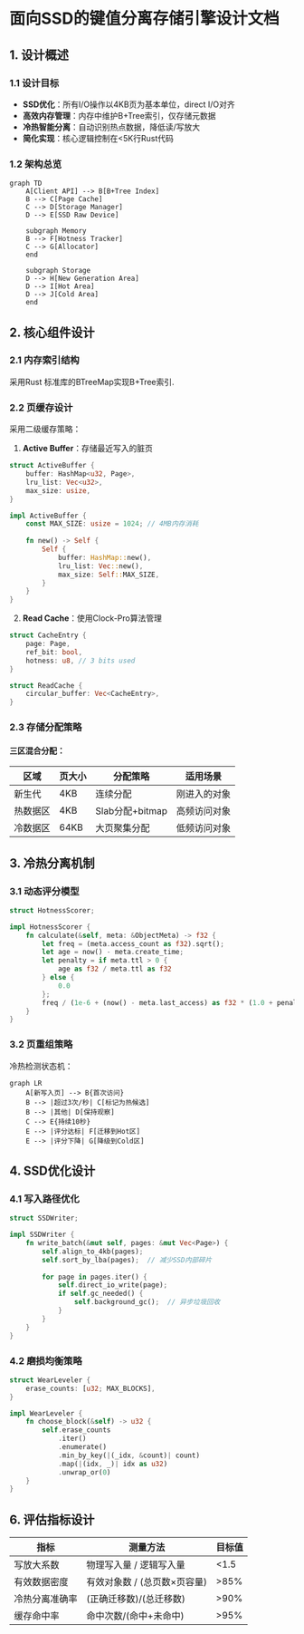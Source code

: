 
# 面向SSD的键值分离存储引擎设计文档

## 1. 设计概述
### 1.1 设计目标
- **SSD优化**：所有I/O操作以4KB页为基本单位，direct I/O对齐
- **高效内存管理**：内存中维护B+Tree索引，仅存储元数据
- **冷热智能分离**：自动识别热点数据，降低读/写放大
- **简化实现**：核心逻辑控制在<5K行Rust代码

### 1.2 架构总览
```mermaid
graph TD
    A[Client API] --> B[B+Tree Index]
    B --> C[Page Cache]
    C --> D[Storage Manager]
    D --> E[SSD Raw Device]
    
    subgraph Memory
    B --> F[Hotness Tracker]
    C --> G[Allocator]
    end
    
    subgraph Storage
    D --> H[New Generation Area]
    D --> I[Hot Area]
    D --> J[Cold Area]
    end
```

## 2. 核心组件设计
### 2.1 内存索引结构
采用Rust 标准库的BTreeMap实现B+Tree索引.


### 2.2 页缓存设计
采用二级缓存策略：
1. **Active Buffer**：存储最近写入的脏页
```rust
struct ActiveBuffer {
    buffer: HashMap<u32, Page>,
    lru_list: Vec<u32>,
    max_size: usize,
}

impl ActiveBuffer {
    const MAX_SIZE: usize = 1024; // 4MB内存消耗
    
    fn new() -> Self {
        Self {
            buffer: HashMap::new(),
            lru_list: Vec::new(),
            max_size: Self::MAX_SIZE,
        }
    }
}
```
2. **Read Cache**：使用Clock-Pro算法管理
```rust
struct CacheEntry {
    page: Page,
    ref_bit: bool,
    hotness: u8, // 3 bits used
}

struct ReadCache {
    circular_buffer: Vec<CacheEntry>,
}
```

### 2.3 存储分配策略
#### 三区混合分配：
| 区域         | 页大小  | 分配策略          | 适用场景          |
|-------------|--------|-------------------|------------------|
| 新生代       | 4KB    | 连续分配          | 刚进入的对象|
| 热数据区     | 4KB    | Slab分配+bitmap   | 高频访问对象      |
| 冷数据区     | 64KB   | 大页聚集分配       | 低频访问对象      |


## 3. 冷热分离机制
### 3.1 动态评分模型
```rust
struct HotnessScorer;

impl HotnessScorer {
    fn calculate(&self, meta: &ObjectMeta) -> f32 {
        let freq = (meta.access_count as f32).sqrt();
        let age = now() - meta.create_time;
        let penalty = if meta.ttl > 0 {
            age as f32 / meta.ttl as f32
        } else {
            0.0
        };
        freq / (1e-6 + (now() - meta.last_access) as f32 * (1.0 + penalty))
    }
}
```

### 3.2 页重组策略
冷热检测状态机：
```mermaid
graph LR
    A[新写入页] --> B{首次访问}
    B --> |超过3次/秒| C[标记为热候选]
    B --> |其他| D[保持观察]
    C --> E{持续10秒}
    E --> |评分达标| F[迁移到Hot区]
    E --> |评分下降| G[降级到Cold区]
```

## 4. SSD优化设计
### 4.1 写入路径优化
```rust
struct SSDWriter;

impl SSDWriter {
    fn write_batch(&mut self, pages: &mut Vec<Page>) {
        self.align_to_4kb(pages);
        self.sort_by_lba(pages);  // 减少SSD内部碎片
        
        for page in pages.iter() {
            self.direct_io_write(page);
            if self.gc_needed() {
                self.background_gc();  // 异步垃圾回收
            }
        }
    }
}
```

### 4.2 磨损均衡策略
```rust
struct WearLeveler {
    erase_counts: [u32; MAX_BLOCKS],
}

impl WearLeveler {
    fn choose_block(&self) -> u32 {
        self.erase_counts
            .iter()
            .enumerate()
            .min_by_key(|(_idx, &count)| count)
            .map(|(idx, _)| idx as u32)
            .unwrap_or(0)
    }
}
```

## 6. 评估指标设计
| 指标              | 测量方法                          | 目标值       |
|-------------------|----------------------------------|-------------|
| 写放大系数         | 物理写入量 / 逻辑写入量           | <1.5        |
| 有效数据密度       | 有效对象数 / (总页数×页容量)      | >85%        |
| 冷热分离准确率     | (正确迁移数)/(总迁移数)           | >90%        |
| 缓存命中率         | 命中次数/(命中+未命中)            | >95%        |
